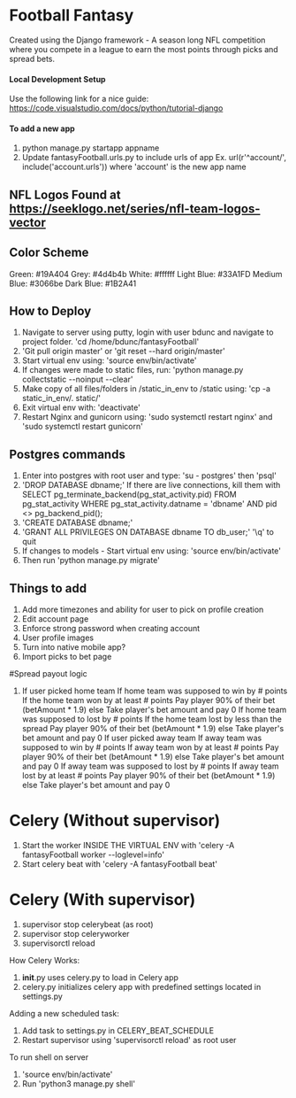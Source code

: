 # Football Fantasy
Created using the Django framework - A season long NFL competition where you compete in a league to earn the most points through picks and spread bets.

#### Local Development Setup
  Use the following link for a nice guide: https://code.visualstudio.com/docs/python/tutorial-django

#### To add a new app
1. python manage.py startapp appname
2. Update fantasyFootball.urls.py to include urls of app
    Ex. url(r'^account/', include('account.urls')) where 'account' is the new app name

## NFL Logos Found at https://seeklogo.net/series/nfl-team-logos-vector

## Color Scheme
Green: #19A404
Grey: #4d4b4b
White: #ffffff
Light Blue: #33A1FD
Medium Blue: #3066be
Dark Blue: #1B2A41

## How to Deploy
1. Navigate to server using putty, login with user bdunc and navigate to project folder.
  'cd /home/bdunc/fantasyFootball'
2. 'Git pull origin master' or 'git reset --hard origin/master'
3. Start virtual env using: 'source env/bin/activate'
4. If changes were made to static files, run: 'python manage.py collectstatic --noinput --clear'
5. Make copy of all files/folders in /static_in_env to /static using: 'cp -a static_in_env/. static/'
6. Exit virtual env with: 'deactivate'
7. Restart Nginx and gunicorn using:  'sudo systemctl restart nginx' and 'sudo systemctl restart gunicorn'

## Postgres commands
1. Enter into postgres with root user and type: 'su - postgres' then 'psql'
2. 'DROP DATABASE dbname;' If there are live connections, kill them with
    SELECT pg_terminate_backend(pg_stat_activity.pid)
    FROM pg_stat_activity
    WHERE pg_stat_activity.datname = 'dbname'
    AND pid <> pg_backend_pid();
3. 'CREATE DATABASE dbname;'
4. 'GRANT ALL PRIVILEGES ON DATABASE dbname TO db_user;' '\q' to quit
5. If changes to models - Start virtual env using: 'source env/bin/activate'
6. Then run 'python manage.py migrate'

 ## Things to add
 1. Add more timezones and ability for user to pick on profile creation
 2. Edit account page
 3. Enforce strong password when creating account
 4. User profile images
 5. Turn into native mobile app?
 6. Import picks to bet page

#Spread payout logic
1. If user picked home team
    If home team was supposed to win by # points
      If the home team won by at least # points
        Pay player 90% of their bet (betAmount * 1.9)
      else
        Take player's bet amount and pay 0
    If home team was supposed to lost by # points
      If the home team lost by less than the spread
        Pay player 90% of their bet (betAmount * 1.9)
      else
        Take player's bet amount and pay 0
  If user picked away team
    If away team was supposed to win by # points
      If away team won by at least # points
        Pay player 90% of their bet (betAmount * 1.9)
      else
        Take player's bet amount and pay 0
    If away team was supposed to lost by # points
      If away team lost by at least # points
        Pay player 90% of their bet (betAmount * 1.9)
      else
        Take player's bet amount and pay 0

 # Celery (Without supervisor)
 1. Start the worker INSIDE THE VIRTUAL ENV with 'celery -A fantasyFootball worker --loglevel=info'
 2. Start celery beat with 'celery -A fantasyFootball beat'

 # Celery (With supervisor)
 1. supervisor stop celerybeat (as root)
 2. supervisor stop celeryworker
 3. supervisorctl reload
 
How Celery Works:
1. __init__.py uses celery.py to load in Celery app
2. celery.py initializes celery app with predefined settings located in settings.py

Adding a new scheduled task:
1. Add task to settings.py in CELERY_BEAT_SCHEDULE
2. Restart supervisor using 'supervisorctl reload' as root user


To run shell on server
1. 'source env/bin/activate'
2. Run 'python3 manage.py shell'
